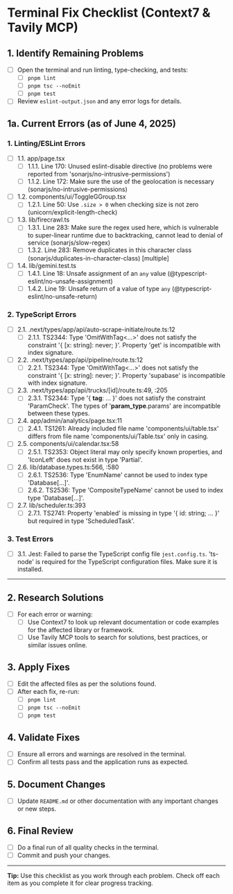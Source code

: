 # Terminal Fix Checklist (Context7 & Tavily MCP)

## 1. Identify Remaining Problems

- [ ] Open the terminal and run linting, type-checking, and tests:
  - [ ] `pnpm lint`
  - [ ] `pnpm tsc --noEmit`
  - [ ] `pnpm test`
- [ ] Review `eslint-output.json` and any error logs for details.

## 1a. Current Errors (as of June 4, 2025)

### 1. Linting/ESLint Errors

- [ ] 1.1. app/page.tsx
  - [ ] 1.1.1. Line 170: Unused eslint-disable directive (no problems were reported from 'sonarjs/no-intrusive-permissions')
  - [ ] 1.1.2. Line 172: Make sure the use of the geolocation is necessary (sonarjs/no-intrusive-permissions)
- [ ] 1.2. components/ui/ToggleGGroup.tsx
  - [ ] 1.2.1. Line 50: Use `.size > 0` when checking size is not zero (unicorn/explicit-length-check)
- [ ] 1.3. lib/firecrawl.ts
  - [ ] 1.3.1. Line 283: Make sure the regex used here, which is vulnerable to super-linear runtime due to backtracking, cannot lead to denial of service (sonarjs/slow-regex)
  - [ ] 1.3.2. Line 283: Remove duplicates in this character class (sonarjs/duplicates-in-character-class) [multiple]
- [ ] 1.4. lib/gemini.test.ts
  - [ ] 1.4.1. Line 18: Unsafe assignment of an `any` value (@typescript-eslint/no-unsafe-assignment)
  - [ ] 1.4.2. Line 19: Unsafe return of a value of type `any` (@typescript-eslint/no-unsafe-return)

### 2. TypeScript Errors

- [ ] 2.1. .next/types/app/api/auto-scrape-initiate/route.ts:12
  - [ ] 2.1.1. TS2344: Type 'OmitWithTag<...>' does not satisfy the constraint '{ [x: string]: never; }'. Property 'get' is incompatible with index signature.
- [ ] 2.2. .next/types/app/api/pipeline/route.ts:12
  - [ ] 2.2.1. TS2344: Type 'OmitWithTag<...>' does not satisfy the constraint '{ [x: string]: never; }'. Property 'supabase' is incompatible with index signature.
- [ ] 2.3. .next/types/app/api/trucks/[id]/route.ts:49, :205
  - [ ] 2.3.1. TS2344: Type '{ **tag**: ... }' does not satisfy the constraint 'ParamCheck<RouteContext>'. The types of '**param_type**.params' are incompatible between these types.
- [ ] 2.4. app/admin/analytics/page.tsx:11
  - [ ] 2.4.1. TS1261: Already included file name 'components/ui/table.tsx' differs from file name 'components/ui/Table.tsx' only in casing.
- [ ] 2.5. components/ui/calendar.tsx:58
  - [ ] 2.5.1. TS2353: Object literal may only specify known properties, and 'IconLeft' does not exist in type 'Partial<CustomComponents>'.
- [ ] 2.6. lib/database.types.ts:566, :580
  - [ ] 2.6.1. TS2536: Type 'EnumName' cannot be used to index type 'Database[...]'.
  - [ ] 2.6.2. TS2536: Type 'CompositeTypeName' cannot be used to index type 'Database[...]'.
- [ ] 2.7. lib/scheduler.ts:393
  - [ ] 2.7.1. TS2741: Property 'enabled' is missing in type '{ id: string; ... }' but required in type 'ScheduledTask'.

### 3. Test Errors

- [ ] 3.1. Jest: Failed to parse the TypeScript config file `jest.config.ts`. 'ts-node' is required for the TypeScript configuration files. Make sure it is installed.

---

## 2. Research Solutions

- [ ] For each error or warning:
  - [ ] Use Context7 to look up relevant documentation or code examples for the affected library or framework.
  - [ ] Use Tavily MCP tools to search for solutions, best practices, or similar issues online.

## 3. Apply Fixes

- [ ] Edit the affected files as per the solutions found.
- [ ] After each fix, re-run:
  - [ ] `pnpm lint`
  - [ ] `pnpm tsc --noEmit`
  - [ ] `pnpm test`

## 4. Validate Fixes

- [ ] Ensure all errors and warnings are resolved in the terminal.
- [ ] Confirm all tests pass and the application runs as expected.

## 5. Document Changes

- [ ] Update `README.md` or other documentation with any important changes or new steps.

## 6. Final Review

- [ ] Do a final run of all quality checks in the terminal.
- [ ] Commit and push your changes.

---

**Tip:** Use this checklist as you work through each problem. Check off each item as you complete it for clear progress tracking.
